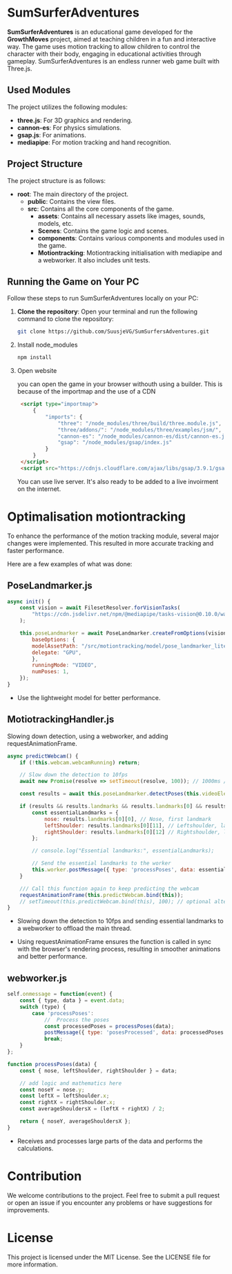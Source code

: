 # SumSurferAdventures

**SumSurferAdventures** is an educational game developed for the **GrowthMoves** project, aimed at teaching children in a fun and interactive way. The game uses motion tracking to allow children to control the character with their body, engaging in educational activities through gameplay. SumSurferAdventures is an endless runner web game built with Three.js.

## Used Modules

The project utilizes the following modules:

- **three.js**: For 3D graphics and rendering.
- **cannon-es**: For physics simulations.
- **gsap.js**: For animations.
- **mediapipe**: For motion tracking and hand recognition.

## Project Structure

The project structure is as follows:

- **root**: The main directory of the project.
  - **public**: Contains the view files.
  - **src**: Contains all the core components of the game.
    - **assets**: Contains all necessary assets like images, sounds, models, etc.
    - **Scenes**: Contains the game logic and scenes.
    - **components**: Contains various components and modules used in the game.
    - **Motiontracking**: Motiontracking initialisation with mediapipe and a webworker. It also includes unit tests.

## Running the Game on Your PC

Follow these steps to run SumSurferAdventures locally on your PC:

1. **Clone the repository**:
   Open your terminal and run the following command to clone the repository:
   ```bash
   git clone https://github.com/SuusjeVG/SumSurfersAdventures.git
   ```
2. Install node_modules
   ```bash
   npm install
   ```
3. Open website

    you can open the game in your browser withouth using a builder. This is because of the importmap and the use of a CDN
   ```html
    <script type="importmap">
        {
            "imports": {
                "three": "/node_modules/three/build/three.module.js",
                "three/addons/": "/node_modules/three/examples/jsm/",
                "cannon-es": "/node_modules/cannon-es/dist/cannon-es.js",
                "gsap": "/node_modules/gsap/index.js"
            }
        }
    </script>
    <script src="https://cdnjs.cloudflare.com/ajax/libs/gsap/3.9.1/gsap.min.js"></script>
   ```
   You can use live server. It's also ready to be added to a live invoirment on the internet.

# Optimalisation motiontracking

To enhance the performance of the motion tracking module, several major changes were implemented. This resulted in more accurate tracking and faster performance.

Here are a few examples of what was done:

## PoseLandmarker.js

```javascript
async init() {
    const vision = await FilesetResolver.forVisionTasks(
        "https://cdn.jsdelivr.net/npm/@mediapipe/tasks-vision@0.10.0/wasm"
    );

    this.poseLandmarker = await PoseLandmarker.createFromOptions(vision, {
        baseOptions: {
        modelAssetPath: "/src/motiontracking/model/pose_landmarker_lite.task", // pick the lite task for better performance
        delegate: "GPU",
        },
        runningMode: "VIDEO",
        numPoses: 1,
    });
}
```

* Use the lightweight model for better performance.

## MotiotrackingHandler.js

Slowing down detection, using a webworker, and adding requestAnimationFrame.

```javascript
async predictWebcam() {
    if (!this.webcam.webcamRunning) return;

    // Slow down the detection to 10fps
    await new Promise(resolve => setTimeout(resolve, 100)); // 1000ms / 10fps = 100ms

    const results = await this.poseLandmarker.detectPoses(this.videoElement);

    if (results && results.landmarks && results.landmarks[0] && results.landmarks[0].length >= 13) {
        const essentialLandmarks = {
            nose: results.landmarks[0][0], // Nose, first landmark
            leftShoulder: results.landmarks[0][11], // Leftshoulder, landmark 12
            rightShoulder: results.landmarks[0][12] // Rightshoulder, landmark 13
        };

        // console.log("Essential landmarks:", essentialLandmarks);

        // Send the essential landmarks to the worker
        this.worker.postMessage({ type: 'processPoses', data: essentialLandmarks });
    }

    /// Call this function again to keep predicting the webcam
    requestAnimationFrame(this.predictWebcam.bind(this));
    // setTimeout(this.predictWebcam.bind(this), 100); // optional alternative to requestAnimationFrame
}
```

* Slowing down the detection to 10fps and sending essential landmarks to a webworker to offload the main thread.

* Using requestAnimationFrame ensures the function is called in sync with the browser's rendering process, resulting in smoother animations and better performance.

## webworker.js

```javascript
self.onmessage = function(event) {
    const { type, data } = event.data;
    switch (type) {
        case 'processPoses':
            //  Process the poses
            const processedPoses = processPoses(data);
            postMessage({ type: 'posesProcessed', data: processedPoses });
            break;
    }
};

function processPoses(data) {
    const { nose, leftShoulder, rightShoulder } = data;

    // add logic and mathematics here
    const noseY = nose.y;
    const leftX = leftShoulder.x;
    const rightX = rightShoulder.x;
    const averageShouldersX = (leftX + rightX) / 2;

    return { noseY, averageShouldersX };
}

```

* Receives and processes large parts of the data and performs the calculations.

# Contribution

We welcome contributions to the project. Feel free to submit a pull request or open an issue if you encounter any problems or have suggestions for improvements.

# License

This project is licensed under the MIT License. See the LICENSE file for more information.